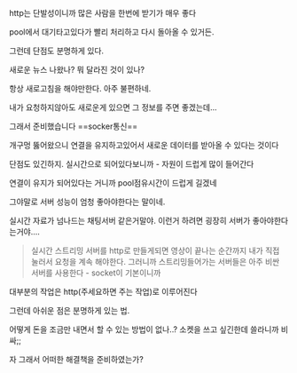http는 단발성이니까 많은 사람을 한번에 받기가 매우 좋다

pool에서 대기타고있다가 빨리 처리하고 다시 돌아올 수 있거든.

그런데 단점도 분명하게 있다. 

새로운 뉴스 나왔나? 뭐 달라진 것이 있나?

항상 새로고침을 해야만한다. 아주 불편하네.

내가 요청하지않아도 새로운게 있으면 그 정보를 주면 좋겠는데...



그래서 준비했습니다 ==socker통신==

개구멍 뚫어왔으니 연결을 유지하고있어서 새로운 데이터를 받아올 수 있다는 것이다

단점도 있긴하지. 실시간으로 되어있다보니까 - 자원이 드럽게 많이 들어간다

연결이 유지가 되어있다는 거니까 pool점유시간이 드럽게 길겠네

그야말로 서버 성능이 엄청 좋아야한다는 말이네.

실시간 자료가 넘나드는 채팅서버 같은거말야. 이런거 하려면 굉장히 서버가 좋아야한다는거야....


> 실시간 스트리밍 서버를 http로 만들게되면 영상이 끝나는 순간까지 내가 직접 눌러서 요청을 계속 해야한다. 그러니까 스트리밍들어가는 서버들은 아주 비싼 서버를 사용한다 - socket이 기본이니까


대부분의 작업은 http(주세요하면 주는 작업)로 이루어진다

그런데 아쉬운 점은 분명하게 있는 법. 

어떻게 돈을 조금만 내면서 할 수 있는 방법이 없나..? 소켓을 쓰고 싶긴한데 쓸라니까 비싸;;

자 그래서 어떠한 해결책을 준비하였는가?

